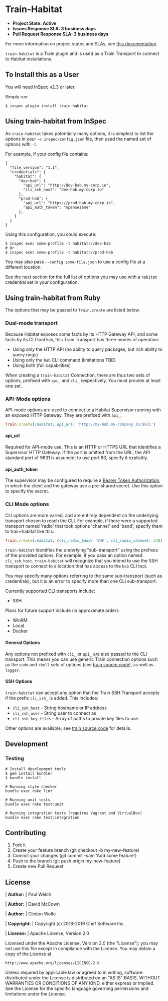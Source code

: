 # Train-Habitat

* **Project State: Active**
* **Issues Response SLA: 3 business days**
* **Pull Request Response SLA: 3 business days**

For more information on project states and SLAs, see [this documentation](https://github.com/chef/chef-oss-practices/blob/master/repo-management/repo-states.md).

`train-habitat` is a Train plugin and is used as a Train Transport to connect to Habitat installations.

## To Install this as a User

You will need InSpec v2.3 or later.

Simply run:

```
$ inspec plugin install train-habitat
```

## Using train-habitat from InSpec

As `train-habitat` takes potentially many options, it is simplest to list the options in your `~/.inspec/config.json` file, then used the named set of options with `-t`.

For example, if your config file contains:

```
{
  "file_version": "1.1",
  "credentials": {
    "habitat": {
      "dev-hab": {
        "api_url": "http://dev-hab.my-corp.io",
        "cli_ssh_host": "dev-hab.my-corp.io"
      },
      "prod-hab": {
        "api_url": "https://prod-hab.my-corp.io",
        "api_auth_token": "opensesame"
      },
    }
  }
}
```

Using this configuration, you could execute:

```
$ inspec exec some-profile -t habitat://dev-hab
# Or
$ inspec exec some-profile -t habitat://prod-hab
```

You may also pass `--config some-file.json` to use a config file at a different location.

See the next section for the full list of options you may use with a `habitat` credential set in your configuration.

## Using train-habitat from Ruby

The options that may be passed to `Train.create` are listed below.

### Dual-mode transport

Because Habitat exposes some facts by its HTTP Gateway API, and some facts by its CLI tool `hab`, this Train Transport has three modes of operation:

 * Using only the HTTP API (no ability to query packages, but rich ability to query rings)
 * Using only the `hab` CLI command (limitations TBD)
 * Using both (full capabilities)

When creating a `train-habitat` Connection, there are thus two sets of options, prefixed with `api_` and `cli_` respectively. You must provide at least one set.

### API-Mode options

API-mode options are used to connect to a Habitat Supervisor running with an exposed HTTP Gateway. They are prefixed with `api_`.

```ruby
Train.create(:habitat, api_url: 'http://my-hab.my-company.io:9631')
```

#### api_url

Required for API-mode use. This is an HTTP or HTTPS URL that identifies a Supervisor HTTP Gateway.  If the port is omitted from the URL, the API standard port of 9631 is assumed; to use port 80, specify it explicitly.

#### api_auth_token

The supervisor may be configured to require a [Bearer Token Authorization](https://www.habitat.sh/docs/using-habitat/#monitor-services-through-the-http-api), in which the client and the gateway use a pre-shared secret. Use this option to specify the secret.

### CLI Mode options

CLI options are more varied, and are entirely dependent on the underlying transport chosen to reach the CLI. For example, if there were a supported transport named 'radio' that took options 'channel' and 'band', specify them to train-habitat like this:

```ruby
Train.create(:habitat, {cli_radio_band: 'VHF', cli_radio_channel: 23})
```

`train-habitat` identifies the underlying "sub-transport" using the prefixes of the provided options. For example, if you pass an option named `cli_ssh_host`, `train-habitat` will recognize that you intend to use the SSH transport to connect to a location that has access to the `hab` CLI tool.

You may specify many options referring to the same sub-transport (such as credentials), but it is an error to specify more than one CLI sub-transport.

Currently supported CLI transports include:
 * SSH

Plans for future support include (in approximate order):
 * WinRM
 * Local
 * Docker

#### General Options

Any options not prefixed with `cli_` or `api_` are also passed to the CLI transport. This means you can use generic Train connection options such as the `sudo` and `shell` sets of options (see [train source code](https://github.com/inspec/train/blob/71679307903fc8853e09abd93f3901c83800e019/lib/train/extras/command_wrapper.rb#L31)), as well as `logger`.

#### SSH Options

`train-habitat` can accept any option that the Train SSH Transport accepts if the prefix `cli_ssh_` is added. This includes:

 * `cli_ssh_host` - String hostname or IP address
 * `cli_ssh_user` - String user to connect as
 * `cli_ssh_key_files` - Array of paths to private key files to use

Other options are available; see [train source code](https://github.com/inspec/train/blob/71679307903fc8853e09abd93f3901c83800e019/lib/train/transports/ssh.rb#L45) for details.

## Development

### Testing
```
# Install development tools
$ gem install bundler
$ bundle install

# Running style checker
bundle exec rake lint

# Running unit tests
bundle exec rake test:unit

# Running integration tests (requires Vagrant and VirtualBox)
bundle exec rake test:integration
```

## Contributing

1. Fork it
1. Create your feature branch (git checkout -b my-new-feature)
1. Commit your changes (git commit -sam 'Add some feature')
1. Push to the branch (git push origin my-new-feature)
1. Create new Pull Request

## License

| **Author:**          | Paul Welch

| **Author:**          | David McCown

| **Author:**          | Clinton Wolfe

| **Copyright:**       | Copyright (c) 2018-2019 Chef Software Inc.

| **License:**         | Apache License, Version 2.0

Licensed under the Apache License, Version 2.0 (the "License");
you may not use this file except in compliance with the License.
You may obtain a copy of the License at

    http://www.apache.org/licenses/LICENSE-2.0

Unless required by applicable law or agreed to in writing, software
distributed under the License is distributed on an "AS IS" BASIS,
WITHOUT WARRANTIES OR CONDITIONS OF ANY KIND, either express or implied.
See the License for the specific language governing permissions and
limitations under the License.
